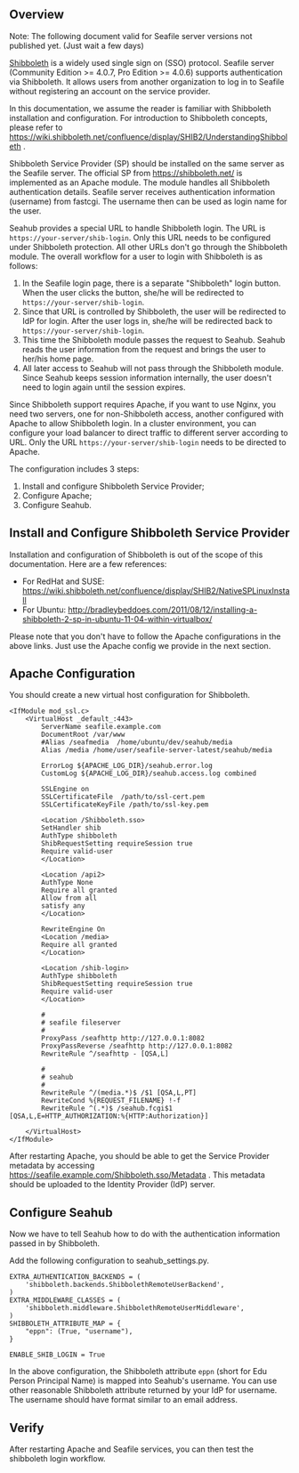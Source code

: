 ## Overview

Note: The following document valid for Seafile server versions not published yet. (Just wait a few days)

[Shibboleth](https://shibboleth.net/) is a widely used single sign on (SSO) protocol. Seafile server (Community Edition >= 4.0.7, Pro Edition >= 4.0.6) supports authentication via Shibboleth. It allows users from another organization to log in to Seafile without registering an account on the service provider.

In this documentation, we assume the reader is familiar with Shibboleth installation and configuration. For introduction to Shibboleth concepts, please refer to https://wiki.shibboleth.net/confluence/display/SHIB2/UnderstandingShibboleth .

Shibboleth Service Provider (SP) should be installed on the same server as the Seafile server. The official SP from https://shibboleth.net/ is implemented as an Apache module. The module handles all Shibboleth authentication details. Seafile server receives authentication information (username) from fastcgi. The username then can be used as login name for the user.

Seahub provides a special URL to handle Shibboleth login. The URL is `https://your-server/shib-login`. Only this URL needs to be configured under Shibboleth protection. All other URLs don't go through the Shibboleth module. The overall workflow for a user to login with Shibboleth is as follows:

1. In the Seafile login page, there is a separate "Shibboleth" login button. When the user clicks the button, she/he will be redirected to `https://your-server/shib-login`.
2. Since that URL is controlled by Shibboleth, the user will be redirected to IdP for login. After the user logs in, she/he will be redirected back to `https://your-server/shib-login`.
3. This time the Shibboleth module passes the request to Seahub. Seahub reads the user information from the request and brings the user to her/his home page.
4. All later access to Seahub will not pass through the Shibboleth module. Since Seahub keeps session information internally, the user doesn't need to login again until the session expires.

Since Shibboleth support requires Apache, if you want to use Nginx, you need two servers, one for non-Shibboleth access, another configured with Apache to allow Shibboleth login. In a cluster environment, you can configure your load balancer to direct traffic to different server according to URL. Only the URL `https://your-server/shib-login` needs to be directed to Apache.

The configuration includes 3 steps:

1. Install and configure Shibboleth Service Provider;
2. Configure Apache;
3. Configure Seahub.

## Install and Configure Shibboleth Service Provider

Installation and configuration of Shibboleth is out of the scope of this documentation. Here are a few references:

* For RedHat and SUSE: https://wiki.shibboleth.net/confluence/display/SHIB2/NativeSPLinuxInstall
* For Ubuntu: http://bradleybeddoes.com/2011/08/12/installing-a-shibboleth-2-sp-in-ubuntu-11-04-within-virtualbox/

Please note that you don't have to follow the Apache configurations in the above links. Just use the Apache config we provide in the next section.

## Apache Configuration

You should create a new virtual host configuration for Shibboleth.

```
<IfModule mod_ssl.c>
    <VirtualHost _default_:443>
        ServerName seafile.example.com
        DocumentRoot /var/www
        #Alias /seafmedia  /home/ubuntu/dev/seahub/media
        Alias /media /home/user/seafile-server-latest/seahub/media

        ErrorLog ${APACHE_LOG_DIR}/seahub.error.log
        CustomLog ${APACHE_LOG_DIR}/seahub.access.log combined

        SSLEngine on
        SSLCertificateFile  /path/to/ssl-cert.pem
        SSLCertificateKeyFile /path/to/ssl-key.pem

        <Location /Shibboleth.sso>
        SetHandler shib
        AuthType shibboleth
        ShibRequestSetting requireSession true
        Require valid-user
        </Location>

        <Location /api2>
        AuthType None
        Require all granted
        Allow from all
        satisfy any
        </Location>

        RewriteEngine On
        <Location /media>
        Require all granted
        </Location>

        <Location /shib-login>
        AuthType shibboleth
        ShibRequestSetting requireSession true
        Require valid-user
        </Location>

        #
        # seafile fileserver
        #
        ProxyPass /seafhttp http://127.0.0.1:8082
        ProxyPassReverse /seafhttp http://127.0.0.1:8082
        RewriteRule ^/seafhttp - [QSA,L]

        #
        # seahub
        #
        RewriteRule ^/(media.*)$ /$1 [QSA,L,PT]
        RewriteCond %{REQUEST_FILENAME} !-f
        RewriteRule ^(.*)$ /seahub.fcgi$1 [QSA,L,E=HTTP_AUTHORIZATION:%{HTTP:Authorization}]

    </VirtualHost>
</IfModule>

```

After restarting Apache, you should be able to get the Service Provider metadata by accessing https://seafile.example.com/Shibboleth.sso/Metadata . This metadata should be uploaded to the Identity Provider (IdP) server.

## Configure Seahub

Now we have to tell Seahub how to do with the authentication information passed in by Shibboleth.

Add the following configuration to seahub_settings.py.

```
EXTRA_AUTHENTICATION_BACKENDS = (
    'shibboleth.backends.ShibbolethRemoteUserBackend',
)
EXTRA_MIDDLEWARE_CLASSES = (
    'shibboleth.middleware.ShibbolethRemoteUserMiddleware',
)
SHIBBOLETH_ATTRIBUTE_MAP = {
    "eppn": (True, "username"),
}

ENABLE_SHIB_LOGIN = True
```

In the above configuration, the Shibboleth attribute `eppn` (short for Edu Person Principal Name) is mapped into Seahub's username. You can use other reasonable Shibboleth attribute returned by your IdP for username. The username should have format similar to an email address.

## Verify

After restarting Apache and Seafile services, you can then test the shibboleth login workflow.
